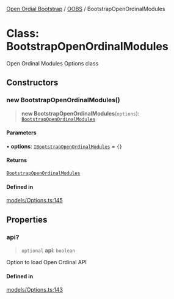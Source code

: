 [Open Ordial Bootstrap](../../README.md) / [OOBS](../README.md) / BootstrapOpenOrdinalModules

# Class: BootstrapOpenOrdinalModules

Open Ordinal Modules Options class

## Constructors

### new BootstrapOpenOrdinalModules()

> **new BootstrapOpenOrdinalModules**(`options`): [`BootstrapOpenOrdinalModules`](BootstrapOpenOrdinalModules.md)

#### Parameters

• **options**: [`IBootstrapOpenOrdinalModules`](../interfaces/IBootstrapOpenOrdinalModules.md) = `{}`

#### Returns

[`BootstrapOpenOrdinalModules`](BootstrapOpenOrdinalModules.md)

#### Defined in

[models/Options.ts:145](https://github.com/open-ordinal/open-ordinal-bootstrap/blob/8b6e3eb87be9e88339623c1725de53a3825c8878/src/models/Options.ts#L145)

## Properties

### api?

> `optional` **api**: `boolean`

Option to load Open Ordinal API

#### Defined in

[models/Options.ts:143](https://github.com/open-ordinal/open-ordinal-bootstrap/blob/8b6e3eb87be9e88339623c1725de53a3825c8878/src/models/Options.ts#L143)
